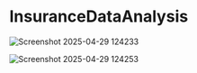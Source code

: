 # InsuranceDataAnalysis
![Screenshot 2025-04-29 124233](https://github.com/user-attachments/assets/1ef60eb6-01f9-4d86-9cc5-b751d4b16826)

![Screenshot 2025-04-29 124253](https://github.com/user-attachments/assets/59bfe19c-6ef3-400f-b48d-92a2510e0c4c)


